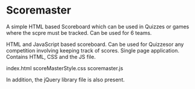 # Scoremaster
A simple HTML based Scoreboard which can be used in Quizzes or games where the scpre must be tracked. Can be used for 6 teams.

HTML and JavaScript based scoreboard. Can be used for Quizzesor any competition involving keeping track of scores.
Single page application.
Contains HTML, CSS and the JS file.

index.html
scoreMasterStyle.css
scoremaster.js

In addition, the jQuery library file is also present.
